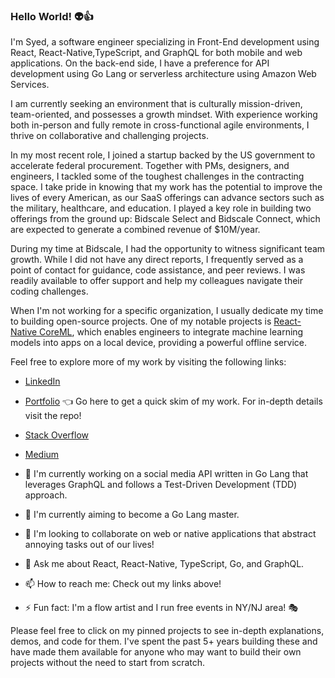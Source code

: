 ### Hello World! 👽👍

I'm Syed, a software engineer specializing in Front-End development using React, React-Native,TypeScript, and GraphQL for both mobile and web applications. On the back-end side, I have a preference for API development using Go Lang or serverless architecture using Amazon Web Services.

I am currently seeking an environment that is culturally mission-driven, team-oriented, and possesses a growth mindset. With experience working both in-person and fully remote in cross-functional agile environments, I thrive on collaborative and challenging projects.

In my most recent role, I joined a startup backed by the US government to accelerate federal procurement. Together with PMs, designers, and engineers, I tackled some of the toughest challenges in the contracting space. I take pride in knowing that my work has the potential to improve the lives of every American, as our SaaS offerings can advance sectors such as the military, healthcare, and education. I played a key role in building two offerings from the ground up: Bidscale Select and Bidscale Connect, which are expected to generate a combined revenue of $10M/year.

During my time at Bidscale, I had the opportunity to witness significant team growth. While I did not have any direct reports, I frequently served as a point of contact for guidance, code assistance, and peer reviews. I was readily available to offer support and help my colleagues navigate their coding challenges.

When I'm not working for a specific organization, I usually dedicate my time to building open-source projects. One of my notable projects is [React-Native CoreML](https://github.com/syedwshah/RNCoreML), which enables engineers to integrate machine learning models into apps on a local device, providing a powerful offline service.

Feel free to explore more of my work by visiting the following links:

- [LinkedIn](https://www.linkedin.com/in/swsprofile/)
- [Portfolio](https://syedwshah.github.io/) 👈 Go here to get a quick skim of my work. For in-depth details visit the repo!
- [Stack Overflow](https://stackoverflow.com/users/9059680/shah)
- [Medium](https://medium.com/@syedwshah.nyc)


- 🔭 I'm currently working on a social media API written in Go Lang that leverages GraphQL and follows a Test-Driven Development (TDD) approach.
- 🌱 I'm currently aiming to become a Go Lang master.
- 👯 I'm looking to collaborate on web or native applications that abstract annoying tasks out of our lives!
- 💬 Ask me about React, React-Native, TypeScript, Go, and GraphQL.
- 📫 How to reach me: Check out my links above!
- ⚡ Fun fact: I'm a flow artist and I run free events in NY/NJ area! 🎭

Please feel free to click on my pinned projects to see in-depth explanations, demos, and code for them. I've spent the past 5+ years building these and have made them available for anyone who may want to build their own projects without the need to start from scratch.
